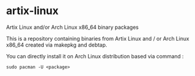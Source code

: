 # artix-linux
Artix Linux and/or Arch Linux x86_64 binary packages

This is a repository containing binaries from Artix Linux and / or Arch Linux x86_64 created via makepkg and debtap.

You can directly install it on Arch Linux distribution based via command :

```sudo pacman -U <package>```
